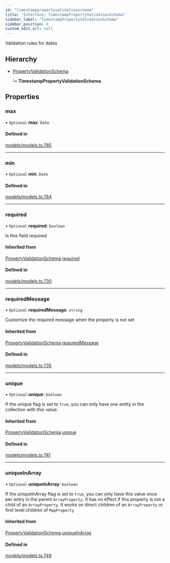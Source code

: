 ```yaml
---
id: "timestamppropertyvalidationschema"
title: "Interface: TimestampPropertyValidationSchema"
sidebar_label: "TimestampPropertyValidationSchema"
sidebar_position: 0
custom_edit_url: null
---
```


Validation rules for dates

## Hierarchy

- [PropertyValidationSchema](propertyvalidationschema.md)

  ↳ **TimestampPropertyValidationSchema**

## Properties

### max

• `Optional` **max**: `Date`

#### Defined in

[models/models.ts:785](https://github.com/Camberi/firecms/blob/42dd384/src/models/models.ts#L785)

___

### min

• `Optional` **min**: `Date`

#### Defined in

[models/models.ts:784](https://github.com/Camberi/firecms/blob/42dd384/src/models/models.ts#L784)

___

### required

• `Optional` **required**: `boolean`

Is this field required

#### Inherited from

[PropertyValidationSchema](propertyvalidationschema.md).[required](propertyvalidationschema.md#required)

#### Defined in

[models/models.ts:730](https://github.com/Camberi/firecms/blob/42dd384/src/models/models.ts#L730)

___

### requiredMessage

• `Optional` **requiredMessage**: `string`

Customize the required message when the property is not set

#### Inherited from

[PropertyValidationSchema](propertyvalidationschema.md).[requiredMessage](propertyvalidationschema.md#requiredmessage)

#### Defined in

[models/models.ts:735](https://github.com/Camberi/firecms/blob/42dd384/src/models/models.ts#L735)

___

### unique

• `Optional` **unique**: `boolean`

If the unique flag is set to `true`, you can only have one entity in the
collection with this value.

#### Inherited from

[PropertyValidationSchema](propertyvalidationschema.md).[unique](propertyvalidationschema.md#unique)

#### Defined in

[models/models.ts:741](https://github.com/Camberi/firecms/blob/42dd384/src/models/models.ts#L741)

___

### uniqueInArray

• `Optional` **uniqueInArray**: `boolean`

If the uniqueInArray flag is set to `true`, you can only have this value
once per entry in the parent `ArrayProperty`. It has no effect if this
property is not a child of an `ArrayProperty`. It works on direct
children of an `ArrayProperty` or first level children of `MapProperty`

#### Inherited from

[PropertyValidationSchema](propertyvalidationschema.md).[uniqueInArray](propertyvalidationschema.md#uniqueinarray)

#### Defined in

[models/models.ts:749](https://github.com/Camberi/firecms/blob/42dd384/src/models/models.ts#L749)
